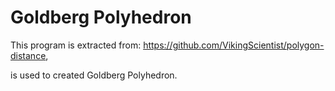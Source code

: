 Goldberg Polyhedron
===

This program is extracted from: https://github.com/VikingScientist/polygon-distance,

is used to created Goldberg Polyhedron.